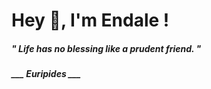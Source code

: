 <h1 title="head"> Hey 👋, I'm Endale !</h1>

**<h5><i>" Life has no blessing like a prudent friend. "</i></h5>**

*<b>___ Euripides ___</b>*

